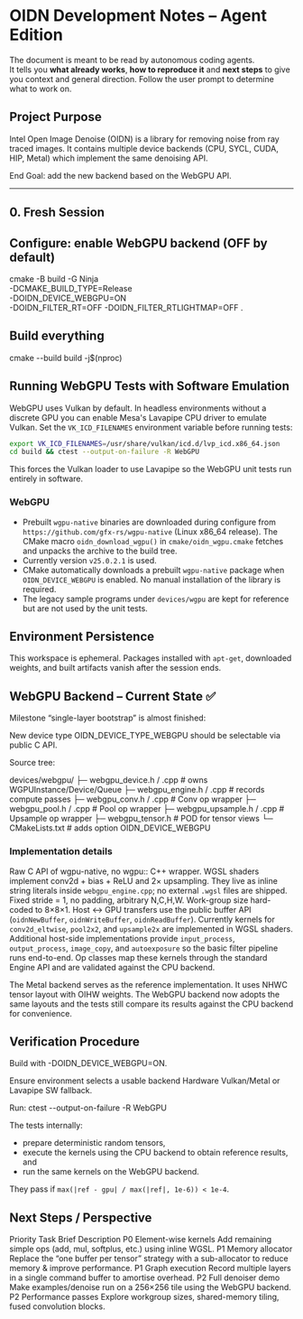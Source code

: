 # OIDN Development Notes – Agent Edition

The document is meant to be read by autonomous coding agents.  
It tells you **what already works**, **how to reproduce it** and **next steps** to give you context and general direction.
Follow the user prompt to determine what to work on.

## Project Purpose
Intel Open Image Denoise (OIDN) is a library for removing noise from ray traced images. It contains multiple device backends (CPU, SYCL, CUDA, HIP, Metal) which implement the same denoising API.

End Goal: add the new backend based on the WebGPU API.

---

## 0. Fresh Session

## Configure: enable WebGPU backend (OFF by default)
cmake -B build -G Ninja \
      -DCMAKE_BUILD_TYPE=Release \
      -DOIDN_DEVICE_WEBGPU=ON \
      -DOIDN_FILTER_RT=OFF -DOIDN_FILTER_RTLIGHTMAP=OFF .

## Build everything
cmake --build build -j$(nproc)

## Running WebGPU Tests with Software Emulation
WebGPU uses Vulkan by default. In headless environments without a discrete GPU
you can enable Mesa's Lavapipe CPU driver to emulate Vulkan.
Set the `VK_ICD_FILENAMES` environment variable before running tests:

```bash
export VK_ICD_FILENAMES=/usr/share/vulkan/icd.d/lvp_icd.x86_64.json
cd build && ctest --output-on-failure -R WebGPU
```
This forces the Vulkan loader to use Lavapipe so the WebGPU unit tests run
entirely in software.

### WebGPU
- Prebuilt `wgpu-native` binaries are downloaded during configure from
  `https://github.com/gfx-rs/wgpu-native` (Linux x86_64 release). The CMake macro
  `oidn_download_wgpu()` in `cmake/oidn_wgpu.cmake` fetches and unpacks the
  archive to the build tree.
- Currently version `v25.0.2.1` is used.
- CMake automatically downloads a prebuilt `wgpu-native` package when
  `OIDN_DEVICE_WEBGPU` is enabled. No manual installation of the library is
  required.
- The legacy sample programs under `devices/wgpu` are kept for reference but
  are not used by the unit tests.

## Environment Persistence
This workspace is ephemeral. Packages installed with `apt-get`, downloaded weights, and built artifacts vanish after the session ends.

## WebGPU Backend – Current State ✅
Milestone “single-layer bootstrap” is almost finished:

New device type OIDN_DEVICE_TYPE_WEBGPU should be selectable via public C API.

Source tree:

  devices/webgpu/
  ├─ webgpu_device.h / .cpp      # owns WGPUInstance/Device/Queue
  ├─ webgpu_engine.h / .cpp      # records compute passes
  ├─ webgpu_conv.h / .cpp        # Conv op wrapper
  ├─ webgpu_pool.h / .cpp        # Pool op wrapper
  ├─ webgpu_upsample.h / .cpp    # Upsample op wrapper
  ├─ webgpu_tensor.h             # POD for tensor views
  └─ CMakeLists.txt              # adds option OIDN_DEVICE_WEBGPU

### Implementation details
Raw C API of wgpu-native, no wgpu:: C++ wrapper.
WGSL shaders implement conv2d + bias + ReLU and 2× upsampling.  They live as
inline string literals inside `webgpu_engine.cpp`; no external `.wgsl` files are
shipped.
Fixed stride = 1, no padding, arbitrary N,C,H,W.
Work-group size hard-coded to 8×8×1.
Host ↔ GPU transfers use the public buffer API (`oidnNewBuffer`, `oidnWriteBuffer`,
`oidnReadBuffer`).
Currently kernels for `conv2d_eltwise`, `pool2x2`, and `upsample2x` are implemented in WGSL shaders.
Additional host-side implementations provide `input_process`, `output_process`, `image_copy`, and `autoexposure` so the basic filter pipeline runs end-to-end.
Op classes map these kernels through the standard Engine API and are validated against the CPU backend.

The Metal backend serves as the reference implementation.  It uses NHWC tensor
layout with OIHW weights.  The WebGPU backend now adopts the same layouts and
the tests still compare its results against the CPU backend for convenience.

## Verification Procedure
Build with -DOIDN_DEVICE_WEBGPU=ON.

Ensure environment selects a usable backend
Hardware Vulkan/Metal or Lavapipe SW fallback.

Run: ctest --output-on-failure -R WebGPU

The tests internally:

* prepare deterministic random tensors,
* execute the kernels using the CPU backend to obtain reference results, and
* run the same kernels on the WebGPU backend.

They pass if
`max(|ref - gpu| / max(|ref|, 1e-6)) < 1e-4`.

## Next Steps / Perspective

Priority	Task	Brief Description
P0	Element-wise kernels	Add remaining simple ops (add, mul, softplus, etc.) using inline WGSL.
P1	Memory allocator	Replace the “one buffer per tensor” strategy with a sub-allocator to reduce memory & improve performance.
P1	Graph execution	Record multiple layers in a single command buffer to amortise overhead.
P2	Full denoiser demo	Make examples/denoise run on a 256×256 tile using the WebGPU backend.
P2	Performance passes	Explore workgroup sizes, shared-memory tiling, fused convolution blocks.

